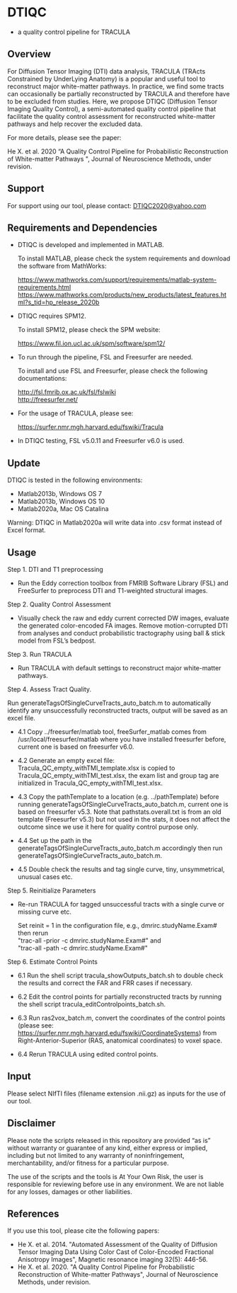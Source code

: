 # DTIQC  
- a quality control pipeline for TRACULA


## Overview
For Diffusion Tensor Imaging (DTI) data analysis, TRACULA (TRActs Constrained by UnderLying Anatomy) is a popular and useful tool to reconstruct major white-matter pathways. In practice, we find some tracts can occasionally be partially reconstructed by TRACULA and therefore have to be excluded from studies. Here, we propose DTIQC (Diffusion Tensor Imaging Quality Control), a semi-automated quality control pipeline that facilitate the quality control assessment for reconstructed white-matter pathways and help recover the excluded data. 

For more details, please see the paper:

He X. et al. 2020 “A Quality Control Pipeline for Probabilistic Reconstruction of White-matter Pathways ", Journal of Neuroscience Methods, under revision.


## Support
For support using our tool, please contact: DTIQC2020@yahoo.com

## Requirements and Dependencies

-	DTIQC is developed and implemented in MATLAB. 

	To install MATLAB, please check the system requirements and download the software from MathWorks: 

	https://www.mathworks.com/support/requirements/matlab-system-requirements.html \
	https://www.mathworks.com/products/new_products/latest_features.html?s_tid=hp_release_2020b

-	DTIQC requires SPM12. 

	To install SPM12, please check the SPM website:

	https://www.fil.ion.ucl.ac.uk/spm/software/spm12/ 

-	To run through the pipeline, FSL and Freesurfer are needed. 

	To install and use FSL and Freesurfer, please check the following documentations:

	http://fsl.fmrib.ox.ac.uk/fsl/fslwiki \
	http://freesurfer.net/

-	For the usage of TRACULA, please see:

	https://surfer.nmr.mgh.harvard.edu/fswiki/Tracula

-	In DTIQC testing, FSL v5.0.11 and Freesurfer v6.0 is used.

## Update

DTIQC is tested in the following environments:
-	Matlab2013b, Windows OS 7
-	Matlab2013b, Windows OS 10
-	Matlab2020a, Mac OS Catalina

Warning: DTIQC in Matlab2020a will write data into .csv format instead of Excel format.


##  Usage
Step 1. DTI and T1 preprocessing 
-	Run the Eddy correction toolbox from FMRIB Software Library (FSL) and FreeSurfer to preprocess DTI and T1-weighted structural images. 

Step 2. Quality Control Assessment
-	Visually check the raw and eddy current corrected DW images, evaluate the generated color-encoded FA images. Remove motion-corrupted DTI from analyses and conduct probabilistic tractography using ball & stick model from FSL’s bedpost.

Step 3. Run TRACULA
-	Run TRACULA with default settings to reconstruct major white-matter pathways.

Step 4. Assess Tract Quality.

Run generateTagsOfSingleCurveTracts_auto_batch.m to automatically identify any unsuccessfully reconstructed tracts, output will be saved as an excel file.
-	4.1 Copy ../freesurfer/matlab tool, freeSurfer_matlab comes from /usr/local/freesurfer/matlab where you have installed freesurfer before, current one is based on freesurfer v6.0.

-	4.2 Generate an empty excel file: Tracula_QC_empty_withTMI_template.xlsx is copied to Tracula_QC_empty_withTMI_test.xlsx, the exam list and group tag are initialized in Tracula_QC_empty_withTMI_test.xlsx.

-	4.3 Copy the pathTemplate to a location (e.g. ../pathTemplate) before running generateTagsOfSingleCurveTracts_auto_batch.m, current one is based on freesurfer v5.3. Note that pathstats.overall.txt is from an old template (Freesurfer v5.3) but not used in the stats, it does not affect the outcome since we use it here for quality control purpose only.

-	4.4 Set up the path in the generateTagsOfSingleCurveTracts_auto_batch.m accordingly then run generateTagsOfSingleCurveTracts_auto_batch.m.

-	4.5 Double check the results and tag single curve, tiny, unsymmetrical, unusual cases etc.

Step 5. Reinitialize Parameters
-	Re-run TRACULA for tagged unsuccessful tracts with a single curve or missing curve etc.

	Set reinit = 1 in the configuration file, e.g., dmrirc.studyName.Exam# then rerun \
	"trac-all -prior -c  dmrirc.studyName.Exam#" and  \
	"trac-all -path -c  dmrirc.studyName.Exam#"
 
Step 6. Estimate Control Points
-	6.1 Run the shell script tracula_showOutputs_batch.sh to double check the results and correct the FAR and FRR cases if necessary.

-	6.2 Edit the control points for partially reconstructed tracts by running the shell script tracula_editControlpoints_batch.sh.

-	6.3 Run ras2vox_batch.m, convert the coordinates of the control points (please see: https://surfer.nmr.mgh.harvard.edu/fswiki/CoordinateSystems) from Right-Anterior-Superior (RAS, anatomical coordinates) to voxel space.

-	6.4 Rerun TRACULA using edited control points.
	

##  Input 
Please select NIfTI files (filename extension .nii.gz) as inputs for the use of our tool.

## Disclaimer
Please note the scripts released in this repository are provided “as is” without warranty or guarantee of any kind, either express or implied, including but not limited to any warranty of noninfringement, merchantability, and/or fitness for a particular purpose.

The use of the scripts and the tools is At Your Own Risk, the user is responsible for reviewing before use in any environment. We are not liable for any losses, damages or other liabilities. 


## References

If you use this tool, please cite the following papers:

-	He X. et al. 2014. "Automated Assessment of the Quality of Diffusion Tensor Imaging Data Using Color Cast of Color-Encoded Fractional Anisotropy Images", Magnetic resonance imaging 32(5): 446-56.
-	He X. et al. 2020. "A Quality Control Pipeline for Probabilistic Reconstruction of White-matter Pathways", Journal of Neuroscience Methods, under revision.

